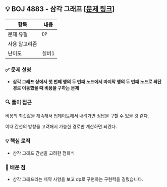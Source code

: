 ## 💡 BOJ 4883 - 삼각 그래프 [[문제 링크](https://www.acmicpc.net/problem/4883)]

| 항목 | 내용 |
|------|------|
| 문제 유형 | `DP` |
| 사용 알고리즘 | |
| 난이도 | 실버1 |

### ✅ 문제 설명
- **삼각 그래프 상에서 첫 번째 행의 두 번째 노드에서 마지막 행의 두 번째 노드로 최단 경로 이동했을 때 비용을 구하는 문제**

### 🔍 풀이 접근
비용의 최솟값을 계속해서 업데이트해서 내려가면 정답을 구할 수 있을 것 같다.

이때 간선의 방향을 고려해서 가능한 경로만 계산하면 되겠다.

### 💡 핵심 로직
- 삼각 그래프 간선을 고려한 점화식

### 📌 배운 점
- 삼각 그래프라는 제약 사항을 보고 dp로 구현하는 구현력을 길렀습니다.